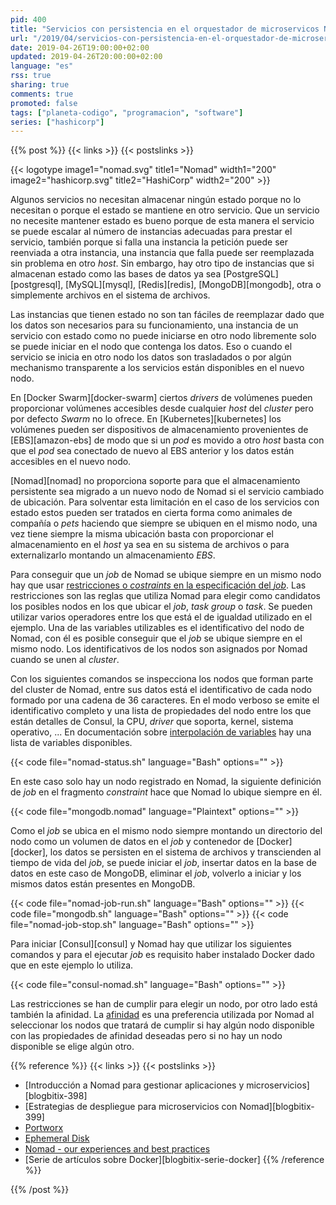 ```yaml
---
pid: 400
title: "Servicios con persistencia en el orquestador de microservicos Nomad"
url: "/2019/04/servicios-con-persistencia-en-el-orquestador-de-microservicos-nomad/"
date: 2019-04-26T19:00:00+02:00
updated: 2019-04-26T20:00:00+02:00
language: "es"
rss: true
sharing: true
comments: true
promoted: false
tags: ["planeta-codigo", "programacion", "software"]
series: ["hashicorp"]
---
```


{{% post %}}
{{< links >}}
{{< postslinks >}}

{{< logotype image1="nomad.svg" title1="Nomad" width1="200" image2="hashicorp.svg" title2="HashiCorp" width2="200" >}}

Algunos servicios no necesitan almacenar ningún estado porque no lo necesitan o porque el estado se mantiene en otro servicio. Que un servicio no necesite mantener estado es bueno porque de esta manera el servicio se puede escalar al número de instancias adecuadas para prestar el servicio, también porque si falla una instancia la petición puede ser reenviada a otra instancia, una instancia que falla puede ser reemplazada sin problema en otro _host_. Sin embargo, hay otro tipo de instancias que si almacenan estado como las bases de datos ya sea [PostgreSQL][postgresql], [MySQL][mysql], [Redis][redis], [MongoDB][mongodb], otra o simplemente archivos en el sistema de archivos.

Las instancias que tienen estado no son tan fáciles de reemplazar dado que los datos son necesarios para su funcionamiento, una instancia de un servicio con estado como no puede iniciarse en otro nodo libremente solo se puede iniciar en el nodo que contenga los datos. Eso o cuando el servicio se inicia en otro nodo los datos son trasladados o por algún mechanismo transparente a los servicios están disponibles en el nuevo nodo.

En [Docker Swarm][docker-swarm] ciertos _drivers_ de volúmenes pueden proporcionar volúmenes accesibles desde cualquier _host_ del _cluster_ pero por defecto _Swarm_ no lo ofrece. En [Kubernetes][kubernetes] los volúmenes pueden ser dispositivos de almacenamiento provenientes de [EBS][amazon-ebs] de modo que si un _pod_ es movido a otro _host_ basta con que el _pod_ sea conectado de nuevo al EBS anterior y los datos están accesibles en el nuevo nodo.

[Nomad][nomad] no proporciona soporte para que el almacenamiento persistente sea migrado a un nuevo nodo de Nomad si el servicio cambiado de ubicación. Para solventar esta limitación en el caso de los servicios con estado estos pueden ser tratados en cierta forma como animales de compañía o _pets_ haciendo que siempre se ubiquen en el mismo nodo, una vez tiene siempre la misma ubicación basta con proporcionar el almacenamiento en el _host_ ya sea en su sistema de archivos o para externalizarlo montando un almacenamiento _EBS_.

Para conseguir que un _job_ de Nomad se ubique siempre en un mismo nodo hay que usar [restricciones o _costraints_ en la especificación del _job_](https://www.nomadproject.io/docs/job-specification/constraint.html). Las restricciones son las reglas que utiliza Nomad para elegir como candidatos los posibles nodos en los que ubicar el _job_, _task group_ o _task_. Se pueden utilizar varios operadores entre los que está el de igualdad utilizado en el ejemplo. Una de las variables utilizables es el identificativo del nodo de Nomad, con él es posible conseguir que el _job_ se ubique siempre en el mismo nodo. Los identificativos de los nodos son asignados por Nomad cuando se unen al _cluster_.

Con los siguientes comandos se inspecciona los nodos que forman parte del cluster de Nomad, entre sus datos está el identificativo de cada nodo formado por una cadena de 36 caracteres. En el modo verboso se emite el identificativo completo y una lista de propiedades del nodo entre los que están detalles de Consul, la CPU, _driver_ que soporta, kernel, sistema operativo, ... En documentación sobre [interpolación de variables](https://www.nomadproject.io/docs/runtime/interpolation.html) hay una lista de variables disponibles.

{{< code file="nomad-status.sh" language="Bash" options="" >}}

En este caso solo hay un nodo registrado en Nomad, la siguiente definición de _job_ en el fragmento _constraint_ hace que Nomad lo ubique siempre en él.

{{< code file="mongodb.nomad" language="Plaintext" options="" >}}

Como el _job_ se ubica en el mismo nodo siempre montando un directorio del nodo como un volumen de datos en el _job_ y contenedor de [Docker][docker], los datos se persisten en el sistema de archivos y transcienden al tiempo de vida del _job_, se puede iniciar el _job_, insertar datos en la base de datos en este caso de MongoDB, eliminar el _job_, volverlo a iniciar y los mismos datos están presentes en MongoDB.

{{< code file="nomad-job-run.sh" language="Bash" options="" >}}
{{< code file="mongodb.sh" language="Bash" options="" >}}
{{< code file="nomad-job-stop.sh" language="Bash" options="" >}}

Para iniciar [Consul][consul] y Nomad hay que utilizar los siguientes comandos y para el ejecutar _job_ es requisito haber instalado Docker dado que en este ejemplo lo utiliza.

{{< code file="consul-nomad.sh" language="Bash" options="" >}}

Las restricciones se han de cumplir para elegir un nodo, por otro lado está también la afinidad. La [afinidad](https://www.nomadproject.io/docs/job-specification/affinity.html) es una preferencia utilizada por Nomad al seleccionar los nodos que tratará de cumplir si hay algún nodo disponible con las propiedades de afinidad deseadas pero si no hay un nodo disponible se elige algún otro.

{{% reference %}}
{{< links >}}
{{< postslinks >}}
* [Introducción a Nomad para gestionar aplicaciones y microservicios][blogbitix-398]
* [Estrategias de despliegue para microservicios con Nomad][blogbitix-399]
* [Portworx](https://www.nomadproject.io/guides/stateful-workloads/portworx.html)
* [Ephemeral Disk](https://www.nomadproject.io/docs/job-specification/ephemeral_disk.html)
* [Nomad - our experiences and best practices](https://tech.trivago.com/2019/01/25/nomad-our-experiences-and-best-practices/)
* [Serie de artículos sobre Docker][blogbitix-serie-docker]
{{% /reference %}}

{{% /post %}}
